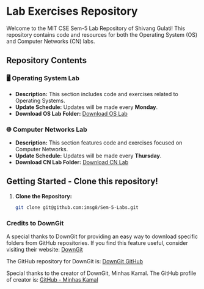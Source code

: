 # Lab Exercises Repository

Welcome to the MIT CSE Sem-5 Lab Repository of Shivang Gulati! This repository contains code and resources for both the Operating System (OS) and Computer Networks (CN) labs.

## Repository Contents

### 🖥️ Operating System Lab

- **Description:** This section includes code and exercises related to Operating Systems. 
- **Update Schedule:** Updates will be made every **Monday**.
- **Download OS Lab Folder:** [Download OS Lab](https://downgit.evecalm.com/#/home?url=https://github.com/imsg8/Sem-5-Labs/tree/main/OS%20Lab)

### 🌐 Computer Networks Lab

- **Description:** This section features code and exercises focused on Computer Networks.
- **Update Schedule:** Updates will be made every **Thursday**.
- **Download CN Lab Folder:** [Download CN Lab](https://downgit.evecalm.com/#/home?url=https://github.com/imsg8/Sem-5-Labs/tree/main/CN%20Lab)

## Getting Started - Clone this repository!

1. **Clone the Repository:**

   ```bash
   git clone git@github.com:imsg8/Sem-5-Labs.git

### Credits to DownGit

A special thanks to DownGit for providing an easy way to download specific folders from GitHub repositories. If you find this feature useful, consider visiting their website: [DownGit](https://downgit.evecalm.com/#/home)

The GitHub repository for DownGit is: [DownGit GitHub](https://github.com/MinhasKamal/DownGit)

Special thanks to the creator of DownGit, Minhas Kamal. The GitHub profile of creator is: [GitHub - Minhas Kamal](https://github.com/MinhasKamal)
